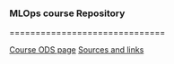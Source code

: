 ### MLOps course Repository
==============================

[Course ODS page](https://ods.ai/tracks/ml-in-production-spring-22)
[Sources and links](https://yandex.ru/q/article/osnovnaia_informatsiia_dlia_uchastnikov_418642d4/?utm_medium=share&utm_campaign=article)
